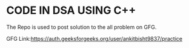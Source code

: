 # CODE IN DSA USING C++
The Repo is used to post solution to the all problem on GFG.

GFG Link:https://auth.geeksforgeeks.org/user/ankitbisht9837/practice
